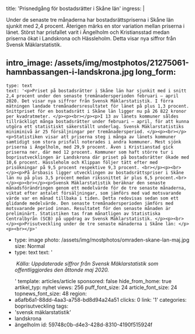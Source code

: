 title: 'Prisnedgång för bostadsrätter i Skåne län'
ingress: |
  <p>Under de senaste tre månaderna har bostadsrättspriserna i Skåne län sjunkit med 2,4 procent. Återigen märks en stor variation mellan priserna i länet. Störst har prisfallet varit i Ängelholm och Kristiansstad medan priserna ökat i Landskrona och Hässleholm. Detta visar nya siffror från Svensk Mäklarstatistik.
  </p>
  
intro_image: /assets/img/mostphotos/21275061-hamnbassangen-i-landskrona.jpg
long_form:
  -
    type: text
    text: '<p>Priset på bostadsrätter i Skåne län har sjunkit med i snitt 2,4 procent under den senaste tremånadersperioden februari – april 2020. Det visar nya siffror från Svensk Mäklarstatistik. I förra mätningen landade tremånadersresultatet för länet på plus 1,3 procent. Snittpriset för en bostadsrätt i Skåne län ligger nu på 26 822 kronor per kvadratmeter. </p><p><br></p><p>I 13 av länets kommuner såldes tillräckligt många bostadsrätter under februari – april, för att kunna utgöra ett statistiskt säkerställt underlag. Svensk Mäklarstatistiks miniminivå är 25 försäljningar per tremånadersperiod. </p><p><br></p><p>Statistiken visar att priserna steg i många av länets kommuner samtidigt som stora prisfall noterades i andra kommuner. Mest sjönk priserna i Ängelholm, med 29,9 procent. Även i Kristianstad gick priserna ner, där med 12 procent. Kommuner som haft större tur i boprisutvecklingen är Landskrona där priset på bostadsrätter ökade med 10,6 procent. Hässleholm och Klippan följer tätt efter med prisökningar på 9,5 procent respektive 9,3 procent. <br></p><p><br></p><p>På årsbasis ligger utvecklingen av bostadsrättspriser i Skåne län nu på plus 3,5 procent medan rikssnittet är plus 6,5 procent.<br></p><p><br></p><p>Svensk Mäklarstatistik beräknar den senaste månadsförändringen genom ett medelvärde för de tre senaste månaderna, viktat efter antalet försäljningar, som jämförs med vad motsvarande värde var en månad tillbaka i tiden. Detta redovisas sedan som ett glidande medelvärde. Den senaste tremånadersperioden jämförs med motsvarande period innan. Resultatet för den senaste månaden är preliminärt. Statistiken tas fram månatligen av Statistiska Centralbyrån (SCB) på uppdrag av Svensk Mäklarstatistik. </p><p><br></p><p>Prisutveckling under de tre senaste månaderna i Skåne län: </p><p><br></p>'
  -
    type: image
    photo: /assets/img/mostphotos/omraden-skane-lan-maj.jpg
    size: Normal
  -
    type: text
    text: '<p><i>&nbsp;Källa: Uppdaterade siffror från Svensk Mäklarstatistik som offentliggjordes den åttonde maj 2020.</i></p>'
template: articles/article
sponsored: false
hide_from_home: true
artikel_typ: nyhet
views: 256
puff_font_size: 24
article_font_size: 24
topnews_font_size: 48
region:
  - a6afb6a1-88dd-4aa3-a758-bd8d94a24a51
clicks: 0
link: '1'
categories: boprisutveckling
tags:
  - 'svensk mäklarstatistik'
  - landskrona
  - ängelholm
id: 59748c0b-d4e3-428d-8310-4190f515924f
